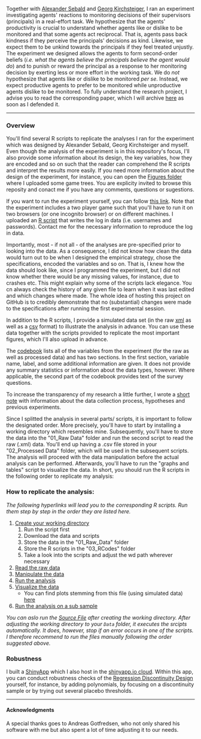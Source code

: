 Together with [Alexander Sebald](http://www.econ.ku.dk/sebald/) and [Georg Kirchsteiger](http://gkirchst.ulb.ac.be), I ran an experiment investigating agents' reactions to monitoring decisions of their supervisors (principals) in a real-effort task. We hypothesize that the agents' productivity is crucial to understand whether agents like or dislike to be monitored and that some agents act reciprocal. That is, agents pass back kindness if they perceive the principals' decisions as kind. Likewise, we expect them to be unkind towards the principals if they feel treated unjustly. The experiment we designed allows the agents to form second-order beliefs (*i.e. what the agents believe the principals believe the agent would do*) and to punish or reward the principal as a response to her monitoring decision by exerting less or more effort in the working task. We do *not* hypothesize that agents like or dislike to be monitored *per se*. Instead, we expect productive agents to prefer to be monitored while unproductive agents dislike to be monitored. To fully understand the research project, I advise you to read the corresponding paper, which I will archive [here]() as soon as I defended it.

 - - - -


### Overview

You'll find several R scripts to replicate the analyses I ran for the experiment which was designed by Alexander Sebald, Georg Kirchsteiger and myself. Even though the analysis of the experiment is in this repository's focus, I'll also provide some information about its design, the key variables, how they are encoded and so on such that the reader can comprehend the R scripts and interpret the results more easily. If you need more information about the design of the experiment, for instance, you can open the [Figures folder](https://github.com/Howquez/The-hidden-Benefits-of-Monitoring/tree/master/Figures) where I uploaded some game trees. You are explicity invited to browse this reposity and conact me if you have any comments, questions or sugestions. 

If you want to run the experiment yourself, you can follow [this link](https://applications.econ.ku.dk/ceevirtuallaboratory/experiment_7/). Note that the experiment includes a two player game such that you'll have to run it on two browsers (or one incognito browser) or on different machines. I uploaded an [R script](https://github.com/Howquez/The-hidden-Benefits-of-Monitoring/blob/master/R_Scripts/Write_DataBase.R) that writes the log in data (i.e. usernames and passwords). Contact me for the necessary information to reproduce the log in data.

Importantly, most - if not all - of the analyses are pre-specified prior to looking into the data. As a consequence, I did not know how clean the data would turn out to be when I designed the empirical strategy, chose the specifications, encoded the variables and so on. That is, I knew how the data should look like, since I programmed the experiment, but I did not know whether there would be any missing values, for instance, due to crashes etc. This might explain why some of the scripts lack elegance. You cn always check the history of any given file to learn when it was last edited and which changes where made. The whole idea of hosting this project on GitHub is to credibly demonstrate that no (substantial) changes were made to the specifications after running the first experimental session.

In addition to the R scripts, I provide a simulated data set (in the raw [xml](https://github.com/Howquez/The-hidden-Benefits-of-Monitoring/blob/master/Simulated_Data/database1.xml) as well as a [csv](https://github.com/Howquez/The-hidden-Benefits-of-Monitoring/blob/master/Simulated_Data/simulatedExperimentData.csv) format) to illustrate the analysis in advance. You can use these data together with the scripts provided to replicate the most important figures, which I'll also upload in advance.

The [codebook](https://github.com/Howquez/The-hidden-Benefits-of-Monitoring/blob/master/Codebook.pdf) lists all of the variables from the experiment (for the raw as well as processed data) and has two sections. In the first section, variable name, label, and some additional information are given. It does not provide any summary statistics or information about the data types, however. Where applicable, the second part of the codebook provides text of the survey questions.

To increase the transparency of my research a little further, I wrote a [short note](https://github.com/Howquez/The-hidden-Benefits-of-Monitoring/blob/master/transparency.md) with information about the data collection process, hypotheses and previous experiments. 

Since I splitted the analysis in several parts/ scripts, it is important to follow the designated order. More precisely, you'll have to start by installing a working directory which resembles mine. Subsequently, you'll have to store the data into the "01_Raw Data" folder and run the second script to read the raw (.xml) data. You'll end up having a .csv file stored in your "02_Processed Data" folder, which will be used in the subsequent scripts. The analysis will proceed with the data manipulation before the actual analysis can be performed. Afterwards, you'll have to run the "graphs and tables" script to visualize the data. In short, you should run the R scripts in the following order to replicate my analysis:

### How to replicate the analysis:
*The following hyperlinks will lead you to the corresponding R scripts. Run them step by step in the order they are listed here.*
1. [Create your working directory](https://github.com/Howquez/The-hidden-Benefits-of-Monitoring/blob/master/R_Scripts/00_YourWorkingDirectory.R)
    1. Run the script first
    2. Download the data and scripts
    3. Store the data in the "01_Raw_Data" folder
    4. Store the R scripts in the "03_RCodes" folder
    5. Take a look into the scripts and adjust the wd path wherever necessary
2. [Read the raw data](https://github.com/Howquez/The-hidden-Benefits-of-Monitoring/blob/master/R_Scripts/01_Read_XML_Data.R)
3. [Manipulate the data](https://github.com/Howquez/The-hidden-Benefits-of-Monitoring/blob/master/R_Scripts/02_Data_Manipulation.R)
4. [Run the analysis](https://github.com/Howquez/The-hidden-Benefits-of-Monitoring/blob/master/R_Scripts/03_Data_Analysis.R)
5. [Visualize the data](https://github.com/Howquez/The-hidden-Benefits-of-Monitoring/blob/master/R_Scripts/04_Graphs&Tables.R)
    * You can find plots stemming from this file (using simulated data) [here](https://github.com/Howquez/The-hidden-Benefits-of-Monitoring/blob/master/Figures)
6. [Run the analysis on a sub sample](https://github.com/Howquez/The-hidden-Benefits-of-Monitoring/blob/master/R_Scripts/06_SubSample.R)

*You can aslo run the [Source File](https://github.com/Howquez/The-hidden-Benefits-of-Monitoring/blob/master/R_Scripts/99_Source_File.R) after creating the working directory. After adjusting the working directory to your `Data` folder, it executes the srcipts automatically. It does, however, stop if an error occurs in one of the scripts. I therefore recommend to run the files manually following the order suggested above.*

### Robustness

I built a [ShinyApp](https://github.com/Howquez/The-hidden-Benefits-of-Monitoring/tree/master/ShinyRDD) which I also host in the [shinyapp.io cloud](https://roggenkamp.shinyapps.io/shiny_rdd/). Within this app, you can conduct robustness checks of the [Regression Discontinuity Design](https://github.com/Howquez/The-hidden-Benefits-of-Monitoring/blob/master/Figures/06_RDD.pdf) yourself, for instance, by adding polynomials, by focusing on a discontinuity sample or by trying out several placebo thresholds.
    
 - - - -

#### Acknowledgments
A special thanks goes to Andreas Gotfredsen, who not only shared his software with me but also spent a lot of time adjusting it to our needs.

